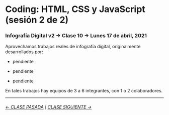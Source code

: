 # Coding: HTML, CSS y JavaScript (sesión 2 de 2)

### Infografía Digital v2 → Clase 10 → Lunes 17 de abril, 2021

Aprovechamos trabajos reales de infografía digital, originalmente desarrollados por: 

- pendiente

- pendiente

- pendiente

En tales trabajos hay equipos de 3 a 6 integrantes, con 1 o 2 colaboradores. 

- - - - - - - -

###### [← CLASE PASADA](https://github.com/profesorfaco/dno075-2021/tree/main/clase-08) | [CLASE SIGUIENTE →](https://github.com/profesorfaco/dno075-2021/tree/main/clase-11) 

